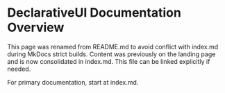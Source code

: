 # DeclarativeUI Documentation Overview

This page was renamed from README.md to avoid conflict with index.md during MkDocs strict builds. Content was previously on the landing page and is now consolidated in index.md. This file can be linked explicitly if needed.

For primary documentation, start at index.md.
